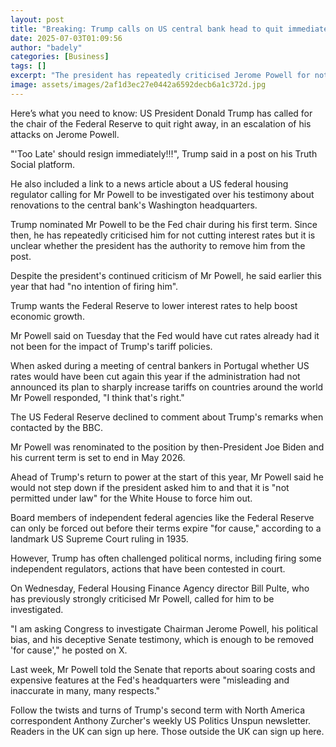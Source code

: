 ```yaml
---
layout: post
title: "Breaking: Trump calls on US central bank head to quit immediately"
date: 2025-07-03T01:09:56
author: "badely"
categories: [Business]
tags: []
excerpt: "The president has repeatedly criticised Jerome Powell for not cutting rates but has sent mixed signals about removing him from the role."
image: assets/images/2af1d3ec27e0442a6592decb6a1c372d.jpg
---
```


Here’s what you need to know: US President Donald Trump has called for the chair of the Federal Reserve to quit right away, in an escalation of his attacks on Jerome Powell.

"'Too Late' should resign immediately!!!", Trump said in a post on his Truth Social platform. 

He also included a link to a news article about a US federal housing regulator calling for Mr Powell to be investigated over his testimony about renovations to the central bank's Washington headquarters.

Trump nominated Mr Powell to be the Fed chair during his first term. Since then, he has repeatedly criticised him for not cutting interest rates but it is unclear whether the president has the authority to remove him from the post.

Despite the president's continued criticism of Mr Powell, he said earlier this year that had "no intention of firing him".

Trump wants the Federal Reserve to lower interest rates to help boost economic growth.

Mr Powell said on Tuesday that the Fed would have cut rates already had it not been for the impact of Trump's tariff policies.

When asked during a meeting of central bankers in Portugal whether US rates would have been cut again this year if the administration had not announced its plan to sharply increase tariffs on countries around the world Mr Powell responded, "I think that's right."

The US Federal Reserve declined to comment about Trump's remarks when contacted by the BBC.

Mr Powell was renominated to the position by then-President Joe Biden and his current term is set to end in May 2026.

Ahead of Trump's return to power at the start of this year, Mr Powell said he would not step down if the president asked him to and that it is "not permitted under law" for the White House to force him out.

Board members of independent federal agencies like the Federal Reserve can only be forced out before their terms expire "for cause," according to a landmark US Supreme Court ruling in 1935.

However, Trump has often challenged political norms, including firing some independent regulators, actions that have been contested in court.

On Wednesday, Federal Housing Finance Agency director Bill Pulte, who has previously strongly criticised Mr Powell, called for him to be investigated.

"I am asking Congress to investigate Chairman Jerome Powell, his political bias, and his deceptive Senate testimony, which is enough to be removed 'for cause'," he posted on X.

Last week, Mr Powell told the Senate that reports about soaring costs and expensive features at the Fed's headquarters were "misleading and inaccurate in many, many respects."

Follow the twists and turns of Trump's second term with North America correspondent Anthony Zurcher's weekly US Politics Unspun newsletter. Readers in the UK can sign up here. Those outside the UK can sign up here.

